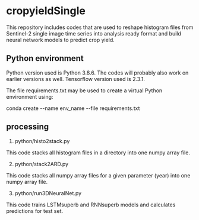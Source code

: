 # cropyieldSingle

This repository includes codes that are used to reshape histogram files from Sentinel-2 single image time series into analysis ready format and 
build neural network models to predict crop yield.

## Python environment

Python version used is Python 3.8.6. The codes will probably also work on earlier versions as well. Tensorflow version used is 2.3.1.

The file requirements.txt may be used to create a virtual Python environment using:

conda create --name env_name --file requirements.txt

## processing

1. python/histo2stack.py

This code stacks all histogram files in a directory into one numpy array file.

2. python/stack2ARD.py

This code stacks all numpy array files for a given parameter (year) into one numpy array file.


3. python/run3DNeuralNet.py

This code trains LSTMsuperb and RNNsuperb models and calculates predictions for test set.
